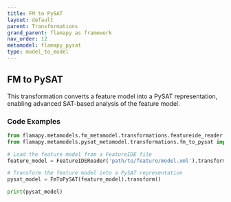 ```yaml
---
title: FM to PySAT
layout: default
parent: Transformations
grand_parent: flamapy as framework
nav_order: 12
metamodel: flamapy_pysat
type: model_to_model
---
```


## FM to PySAT

This transformation converts a feature model into a PySAT representation, enabling advanced SAT-based analysis of the feature model.

### Code Examples

```python
from flamapy.metamodels.fm_metamodel.transformations.featureide_reader import FeatureIDEReader
from flamapy.metamodels.pysat_metamodel.transformations.fm_to_pysat import FmToPySAT

# Load the feature model from a FeatureIDE file
feature_model = FeatureIDEReader('path/to/feature/model.xml').transform()

# Transform the feature model into a PySAT representation
pysat_model = FmToPySAT(feature_model).transform()

print(pysat_model)
```

